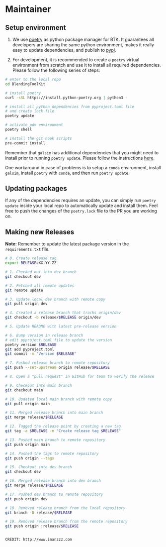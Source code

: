 # Maintainer

## Setup environment

1. We use [poetry](https://python-poetry.org/docs/) as python package manager for BTK. It guarantees all developers are sharing the same python environment, makes it really easy to update dependencies, and publish to [pypi](https://pypi.org).

2. For development, it is recommended to create a `poetry` virtual environment from scratch and use it to install all required dependencies. Please follow the following series of steps:

```bash
# enter to the local repo
cd BlendingToolKit

# install poetry
curl -sSL https://install.python-poetry.org | python3 -

# install all python dependencies from pyproject.toml file
# and create lock file
poetry update

# activate pdm environment
poetry shell

# install the git hook scripts
pre-commit install
```

Remember that `galsim` has additional dependencies that you might need to install prior to running `poetry update`. Please follow the instructions [here](https://galsim-developers.github.io/GalSim/_build/html/install.html).

One workaround in case of problems is to setup a `conda` environment, install `galsim`, install `poetry` with `conda`, and then run `poetry update`.

## Updating packages

If any of the dependencies requires an update, you can simply run `poetry update` inside your local repo to automatically update and install them. Feel free to push the changes of the `poetry.lock` file to the PR you are working on.

## Making new Releases

**Note:** Remember to update the latest package version in the `requirements.txt` file.

```bash
# 0. Create release tag
export RELEASE=XX.YY.ZZ

# 1. Checked out into dev branch
git checkout dev

# 2. Fetched all remote updates
git remote update

# 3. Update local dev branch with remote copy
git pull origin dev

# 4. Created a release branch that tracks origin/dev
git checkout -b release/$RELEASE origin/dev

# 5. Update README with latest pre-release version

# 6. Bump version in release branch
# edit pyproject.toml file to update the version
poetry version $RELEASE
git add pyproject.toml
git commit -m "Version $RELEASE"

# 7. Pushed release branch to remote repository
git push --set-upstream origin release/$RELEASE

# 8. Open a "pull request" in GitHub for team to verify the release

# 9. Checkout into main branch
git checkout main

# 10. Updated local main branch with remote copy
git pull origin main

# 11. Merged release branch into main branch
git merge release/$RELEASE

# 12. Tagged the release point by creating a new tag
git tag -a $RELEASE -m "Create release tag $RELEASE"

# 13. Pushed main branch to remote repository
git push origin main

# 14. Pushed the tags to remote repository
git push origin --tags

# 15. Checkout into dev branch
git checkout dev

# 16. Merged release branch into dev branch
git merge release/$RELEASE

# 17. Pushed dev branch to remote repository
git push origin dev

# 18. Removed release branch from the local repository
git branch -D release/$RELEASE

# 19. Removed release branch from the remote repository
git push origin :release/$RELEASE


CREDIT: http://www.inanzzz.com
```
